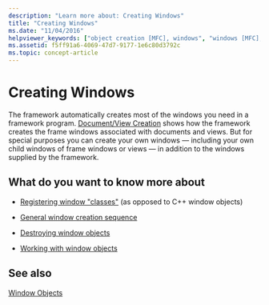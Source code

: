 ```yaml
---
description: "Learn more about: Creating Windows"
title: "Creating Windows"
ms.date: "11/04/2016"
helpviewer_keywords: ["object creation [MFC], windows", "windows [MFC], creating", "CWnd objects [MFC]", "CWnd objects [MFC], creating"]
ms.assetid: f5ff91a6-4069-47d7-9177-1e6c80d3792c
ms.topic: concept-article
---
```

# Creating Windows

The framework automatically creates most of the windows you need in a framework program. [Document/View Creation](document-view-creation.md) shows how the framework creates the frame windows associated with documents and views. But for special purposes you can create your own windows — including your own child windows of frame windows or views — in addition to the windows supplied by the framework.

## What do you want to know more about

- [Registering window "classes"](registering-window-classes.md) (as opposed to C++ window objects)

- [General window creation sequence](general-window-creation-sequence.md)

- [Destroying window objects](destroying-window-objects.md)

- [Working with window objects](working-with-window-objects.md)

## See also

[Window Objects](window-objects.md)
